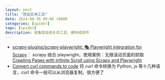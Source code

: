 ```yaml
---
layout: post
title: "爬虫实用工具"
date: 2024-08-30 09:06 +0800
categories: [spider]
tags: [spider]
description: 收集爬虫相关的工具、模块或软件
---
```






- [scrapy-plugins/scrapy-playwright: 🎭 Playwright integration for Scrapy](https://github.com/scrapy-plugins/scrapy-playwright)： scrapy 结合 playwright，使用案例：无限滚动页面的抓取 [Crawling Pages with Infinite Scroll using Scrapy and Playwright](https://www.xiegerts.com/post/infinite-scroll-scrapy-playwright/)
- [Convert curl commands to code](https://curlconverter.com/) 将 curl 命令转换为 Python, js 等十几种语言，curl 命令一般可以从浏览器复制，很方便了
